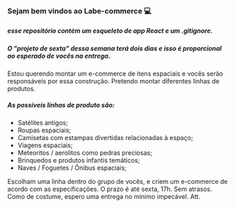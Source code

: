 ### Sejam bem vindos ao Labe-commerce :computer:
##### esse repositório contém um esqueleto de app React e um .gitignore.

##### O "projeto de sexta" dessa semana terá dois dias e isso é proporcional ao esperado de vocês na entrega. 
Estou querendo montar um e-commerce de itens espaciais e vocês serão responsáveis por essa construção. Pretendo montar diferentes linhas de produtos. 

##### As possíveis linhas de produto são:
- Satélites antigos;
- Roupas espaciais;
- Camisetas com estampas divertidas relacionadas à espaço;
- Viagens espaciais;
- Meteoritos / aerolitos como pedras preciosas;
- Brinquedos e produtos infantis temáticos;
- Naves / Foguetes / Ônibus espaciais;

Escolham uma linha dentro do grupo de vocês,
e criem um e-commerce de acordo com as especificações.
O prazo é até sexta, 17h. Sem atrasos.
Como de costume, espero uma entrega no mínimo impecável.
Att.
